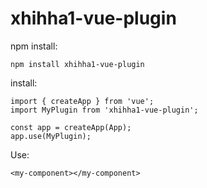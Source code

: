 # xhihha1-vue-plugin

npm install: 

    npm install xhihha1-vue-plugin  

install:

    import { createApp } from 'vue';
    import MyPlugin from 'xhihha1-vue-plugin';

    const app = createApp(App);
    app.use(MyPlugin);

Use:

    <my-component></my-component>
